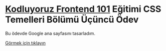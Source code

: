 # [Kodluyoruz Frontend 101](https://github.com/erdinckurt/kodluyoruz-frontend-101-egitimi) Eğitimi CSS Temelleri Bölümü Üçüncü Ödev

Bu ödevde Google ana sayfasını tasarladım.

[Görmek için tıklayın](https://erdinckurt.github.io/frontend-101-css-ucuncu-odev/)
